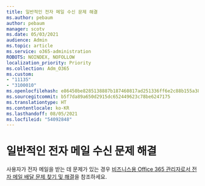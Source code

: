 ```yaml
---
title: 일반적인 전자 메일 수신 문제 해결
ms.author: pebaum
author: pebaum
manager: scotv
ms.date: 05/03/2021
audience: Admin
ms.topic: article
ms.service: o365-administration
ROBOTS: NOINDEX, NOFOLLOW
localization_priority: Priority
ms.collection: Adm_O365
ms.custom:
- "11135"
- "3100010"
ms.openlocfilehash: e86450be8285138887b187460817ad251336ff6e2c88b155a38f0a716b01a921
ms.sourcegitcommit: b5f7da89a650d2915dc652449623c78be6247175
ms.translationtype: HT
ms.contentlocale: ko-KR
ms.lasthandoff: 08/05/2021
ms.locfileid: "54092848"
---
```

# <a name="troubleshooting-common-email-receiving-issues"></a>일반적인 전자 메일 수신 문제 해결

사용자가 전자 메일을 받는 데 문제가 있는 경우 [비즈니스용 Office 365 관리자로서 전자 메일 배달 문제 찾기 및 해결](https://docs.microsoft.com/exchange/troubleshoot/email-delivery/email-delivery-issues)을 참조하세요.